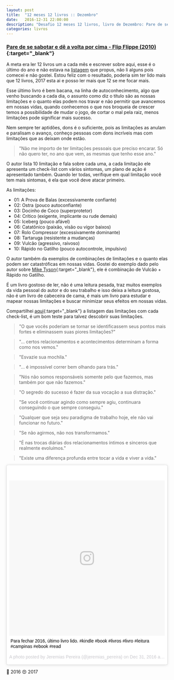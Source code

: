 ```yaml
---
layout: post
title:  "12 meses 12 livros :: Dezembro"
date:   2016-12-31 22:00:00
description: "Desafio 12 meses 12 livros, livro de Dezembro: Pare de se sabotar e dê a volta por cima"
categories: livros
---
```


### [Pare de se sabotar e dê a volta por cima - Flip Flippe (2010)](http://www.saraiva.com.br/pare-de-se-sabotar-e-de-a-volta-por-cima-3692761.html){:target="_blank"}

A meta era ler 12 livros um a cada mês e escrever sobre aqui, esse é o último do ano e não estava na [listagem](/livros/2016/01/07/12-meses-12-livros.html) que propus, não li alguns pois comecei e não gostei. Estou feliz com o resultado, poderia sim ter lido mais que 12 livros, 2017 esta ai e posso ler mais que 12 se me focar mais.

Esse último livro é bem bacana, na linha de autoconhecimento, algo que venho buscando a cada dia, o assunto como diz o título são as nossas limitações e o quanto elas podem nos travar e não permitir que avancemos em nossas vidas, quando conhecemos o que nos broqueia de crescer temos a possibilidade de mudar o jogo, de cortar o mal pela raiz, menos limitações pode significar mais sucesso.

Nem sempre ter aptidões, dons é o suficiente, pois as limitações as anulam e paralisam o avanço, conheço pessoas com dons incríveis mas com limitações que as deixam onde estão.

> "Não me importo de ter limitações pessoais que preciso encarar. Só não quero ter, no ano que vem, as mesmas que tenho esse ano."

O autor lista 10 limitação e fala sobre cada uma, a cada limitação ele apresenta um check-list com vários sintomas, um plano de ação é apresentado também. Quando ler todas, verifique em qual limitação você tem mais sintomas, é ela que você deve atacar primeiro.

As limitações:

* 01: A Prova de Balas (excessivamente confiante)
* 02: Ostra (pouco autoconfiante)
* 03: Docinho de Coco (superprotetor)
* 04: Crítico (exigente, implicante ou rude demais)
* 05: Iceberg (pouco afável)
* 06: Catatônico (paixão, visão ou vigor baixos)
* 07: Rolo Compressor (excessivamente dominante)
* 08: Tartaruga (resistente a mudanças)
* 09: Vulcão (agressivo, raivoso)
* 10: Rápido no Gatilho (pouco autocontrole, impulsivo)


O autor também da exemplos de combinações de limitações e o quanto elas podem ser catastróficas em nossas vidas. Gostei do exemplo dado pelo autor sobre [Mike Tyson](https://www.youtube.com/watch?v=hOHvMqAgcmc){:target="_blank"}, ele é combinação de Vulcão + Rápido no Gatilho.

É um livro gostoso de ler, não é uma leitura pesada, traz muitos exemplos da vida pessoal do autor e do seu trabalho e isso deixa a leitura gostosa, não é um livro de cabeceira de cama, é mais um livro para estudar e mapear nossas limitações e buscar minimizar seus efeitos em nossas vidas.

Compartilhei [aqui](http://www.evernote.com/l/APClADgH9FxKQpJtbJw1cB-p0eW2kHT-_ME/){:target="_blank"} a listagem das limitações com cada check-list, é um bom teste para talvez descobrir suas limitações.

> "O que vocês poderiam se tornar se identificassem seus pontos mais fortes e eliminassem suas piores limitações?"

> "... certos relacionamentos e acontecimentos determinam a forma como nos vemos."

> "Esvazie sua mochila."

> "... é impossível correr bem olhando para trás."

> "Nós não somos responsáveis somente pelo que fazemos, mas também por que não fazemos."

> "O segredo do sucesso é fazer da sua vocação a sua distração."

> "Se você continuar agindo como sempre agiu, continuara conseguindo o que sempre conseguiu."

> "Qualquer que seja seu paradigma de trabalho hoje, ele não vai funcionar no futuro."

> "Se não agirmos, não nos transformamos."

> "É nas trocas diárias dos relacionamentos íntimos e sinceros que realmente evoluímos."

> "Existe uma diferença profunda entre tocar a vida e viver a vida."

<blockquote class="instagram-media" data-instgrm-captioned data-instgrm-version="7" style=" background:#FFF; border:0; border-radius:3px; box-shadow:0 0 1px 0 rgba(0,0,0,0.5),0 1px 10px 0 rgba(0,0,0,0.15); margin: 1px; max-width:658px; padding:0; width:99.375%; width:-webkit-calc(100% - 2px); width:calc(100% - 2px);"><div style="padding:8px;"> <div style=" background:#F8F8F8; line-height:0; margin-top:40px; padding:50.0% 0; text-align:center; width:100%;"> <div style=" background:url(data:image/png;base64,iVBORw0KGgoAAAANSUhEUgAAACwAAAAsCAMAAAApWqozAAAABGdBTUEAALGPC/xhBQAAAAFzUkdCAK7OHOkAAAAMUExURczMzPf399fX1+bm5mzY9AMAAADiSURBVDjLvZXbEsMgCES5/P8/t9FuRVCRmU73JWlzosgSIIZURCjo/ad+EQJJB4Hv8BFt+IDpQoCx1wjOSBFhh2XssxEIYn3ulI/6MNReE07UIWJEv8UEOWDS88LY97kqyTliJKKtuYBbruAyVh5wOHiXmpi5we58Ek028czwyuQdLKPG1Bkb4NnM+VeAnfHqn1k4+GPT6uGQcvu2h2OVuIf/gWUFyy8OWEpdyZSa3aVCqpVoVvzZZ2VTnn2wU8qzVjDDetO90GSy9mVLqtgYSy231MxrY6I2gGqjrTY0L8fxCxfCBbhWrsYYAAAAAElFTkSuQmCC); display:block; height:44px; margin:0 auto -44px; position:relative; top:-22px; width:44px;"></div></div> <p style=" margin:8px 0 0 0; padding:0 4px;"> <a href="https://www.instagram.com/p/BOrevZcj2Ij/" style=" color:#000; font-family:Arial,sans-serif; font-size:14px; font-style:normal; font-weight:normal; line-height:17px; text-decoration:none; word-wrap:break-word;" target="_blank">Para fechar 2016, último livro lido. #kindle #book #livros #livro #leitura #campinas #ebook #read</a></p> <p style=" color:#c9c8cd; font-family:Arial,sans-serif; font-size:14px; line-height:17px; margin-bottom:0; margin-top:8px; overflow:hidden; padding:8px 0 7px; text-align:center; text-overflow:ellipsis; white-space:nowrap;">A photo posted by Jeremias Pereira (@jeremias_pereira) on <time style=" font-family:Arial,sans-serif; font-size:14px; line-height:17px;" datetime="2016-12-31T11:11:43+00:00">Dec 31, 2016 at 3:11am PST</time></p></div></blockquote>
<script async defer src="//platform.instagram.com/en_US/embeds.js"></script>


🙏 2016 😍 2017
